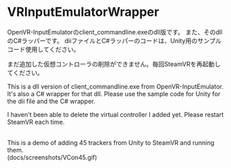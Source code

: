 # VRInputEmulatorWrapper

OpenVR-InputEmulatorのclient_commandline.exeのdll版です。
また、そのdllのC#ラッパーです。
diiファイルとC#ラッパーのコードは、Unity用のサンプルコード使用してください。

まだ追加した仮想コントローラの削除ができません。毎回SteamVRを再起動してください。<br />

This is a dll version of client_commandline.exe from OpenVR-InputEmulator.
It's also a C# wrapper for that dll.
Please use the sample code for Unity for the dii file and the C# wrapper.

I haven't been able to delete the virtual controller I added yet. Please restart SteamVR each time.

</br>
This is a demo of adding 45 trackers from Unity to SteamVR and running them.</br>
(docs/screenshots/VCon45.gif)

